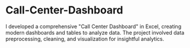 # Call-Center-Dashboard
I developed a comprehensive "Call Center Dashboard" in Excel, creating modern dashboards and tables to analyze data. The project involved data preprocessing, cleaning, and visualization for insightful analytics.
